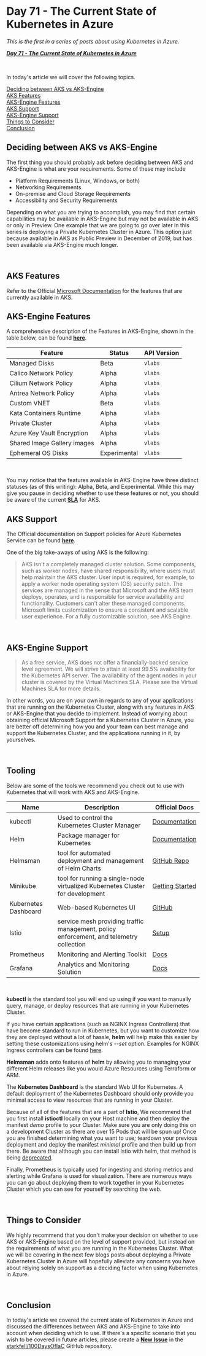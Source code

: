# Day 71 - The Current State of Kubernetes in Azure

*This is the first in a series of posts about using Kubernetes in Azure.*

***[Day 71 - The Current State of Kubernetes in Azure](./day.71.the.current.state.of.k8s.in.azure.md)***</br>

</br>

In today's article we will cover the following topics.

[Deciding between AKS vs AKS-Engine](#deciding-between-aks-vs-aks-engine)</br>
[AKS Features](#aks-features)</br>
[AKS-Engine Features](#aks-engine-features)</br>
[AKS Support](#aks-support)</br>
[AKS-Engine Support](#aks-engine-support)</br>
[Things to Consider](#things-to-consider)</br>
[Conclusion](#conclusion)</br>

## Deciding between AKS vs AKS-Engine

The first thing you should probably ask before deciding between AKS and AKS-Engine is what are your requirements. Some of these may include

* Platform Requirements (Linux, Windows, or both)
* Networking Requirements
* On-premise and Cloud Storage Requirements
* Accessibility and Security Requirements

Depending on what you are trying to accomplish, you may find that certain capabilities may be available in AKS-Engine but may not be available in AKS or only in Preview. One example that we are going to go over later in this series is deploying a Private Kubernetes Cluster in Azure. This option just because available in AKS as Public Preview in December of 2019, but has been available via AKS-Engine much longer.

</br>

## AKS Features

Refer to the Official [Microsoft Documentation](https://docs.microsoft.com/en-us/azure/aks/) for the features that are currently available in AKS.

## AKS-Engine Features

A comprehensive description of the Features in AKS-Engine, shown in the table below, can be found **[here](github.com/Azure/aks-engine/blob/master/docs/topics/features.md)**.

|Feature|Status|API Version|
|---|---|---|
|Managed Disks|Beta|`vlabs`|
|Calico Network Policy|Alpha|`vlabs`|
|Cilium Network Policy|Alpha|`vlabs`|
|Antrea Network Policy|Alpha|`vlabs`|
|Custom VNET|Beta|`vlabs`|
|Kata Containers Runtime|Alpha|`vlabs`|
|Private Cluster|Alpha|`vlabs`|
|Azure Key Vault Encryption|Alpha|`vlabs`|
|Shared Image Gallery images|Alpha|`vlabs`|
|Ephemeral OS Disks|Experimental|`vlabs`|

</br>

You may notice that the features available in AKS-Engine have three distinct statuses (as of this writing): Alpha, Beta, and Experimental. While this may give you pause in deciding whether to use these features or not, you should be aware of the current **[SLA](https://azure.microsoft.com/en-ca/support/legal/sla/kubernetes-service/v1_0/)** for AKS.

## AKS Support

The Official documentation on Support policies for Azure Kubernetes Service can be found **[here](https://docs.microsoft.com/en-us/azure/aks/support-policies)**.

One of the big take-aways of using AKS is the following:

> AKS isn't a completely managed cluster solution. Some components, such as worker nodes, have shared responsibility, where users must help maintain the AKS cluster. User input is required, for example, to apply a worker node operating system (OS) security patch.
> The services are managed in the sense that Microsoft and the AKS team deploys, operates, and is responsible for service availability and functionality. Customers can't alter these managed components. Microsoft limits customization to ensure a consistent and scalable user experience. For a fully customizable solution, see AKS Engine.

</br>

## AKS-Engine Support

> As a free service, AKS does not offer a financially-backed service level agreement. We will strive to attain at least 99.5% availability for the Kubernetes API server. The availability of the agent nodes in your cluster is covered by the Virtual Machines SLA. Please see the Virtual Machines SLA for more details.

In other words, you are on your own in regards to any of your applications that are running on the Kubernetes Cluster, along with any features in AKS or AKS-Engine that you decide to implement. Instead of worrying about obtaining official Microsoft Support for a Kubernetes Cluster in Azure, you are better off determining how you and your team can best manage and support the Kubernetes Cluster, and the applications running in it, by yourselves.

</br>

## Tooling

Below are some of the tools we recommend you check out to use with Kubernetes that will work with AKS and AKS-Engine.

| Name | Description | Official Docs |
|------|-------------|---------------|
| kubectl | Used to control the Kubernetes Cluster Manager | [Documentation](https://kubernetes.io/docs/reference/kubectl/overview) |
| Helm | Package manager for Kubernetes | [Documentation](https://helm.sh/docs) |
| Helmsman | tool for automated deployment and management of Helm Charts | [GitHub Repo](https://github.com/Praqma/helmsman) |
| Minikube | tool for running a single-node virtualized Kubernetes Cluster for development | [Getting Started](https://kubernetes.io/docs/setup/learning-environment/minikube/) |
| Kubernetes Dashboard | Web-based Kubernetes UI | [GitHub]((https://github.com/kubernetes/dashboard)) |
| Istio | service mesh providing traffic management, policy enforcement, and telemetry collection | [Setup](https://istio.io/docs/setup/) |
| Prometheus | Monitoring and Alerting Toolkit | [Docs](https://prometheus.io/docs/introduction/overview/) |
| Grafana | Analytics and Monitoring Solution | [Docs](https://grafana.com/docs/grafana/latest/) |

</br>

**kubectl** is the standard tool you will end up using if you want to manually query, manage, or deploy resources that are running in your Kubernetes Cluster. 

If you have certain applications (such as NGINX Ingress Controllers) that have become standard to run in Kubernetes, but you want to customize how they are deployed without a lot of hassle, **helm** will help make this easier by setting these customizations using helm's *--set* option. Examples for NGINX Ingress controllers can be found [here](https://github.com/helm/charts/tree/master/stable/nginx-ingress).

**Helmsman** adds onto features of **helm** by allowing you to managing your different Helm releases like you would Azure Resources using Terraform or ARM.

The **Kubernetes Dashboard** is the standard Web UI for Kubernetes. A default deployment of the Kubernetes Dashboard should only provide you minimal access to view resources that are running in your Cluster.

Because of all of the features that are a part of **Istio**, We recommend that you first install **istioctl** locally on your Host machine and then deploy the manifest *demo* profile to your Cluster. Make sure you are only doing this on a development Cluster as there are over 15 Pods that will be spun up! Once you are finished determining what you want to use; teardown your previous deployment and deploy the manifest *minimal* profile and then build up from there. Be aware that although you can install Istio with helm, that method is being [deprecated](https://istio.io/docs/setup/install/helm/).

Finally, Prometheus is typically used for ingesting and storing metrics and alerting while Grafana is used for visualization. There are numerous ways you can go about deploying them to work together in your Kubernetes Cluster which you can see for yourself by searching the web.

</br>

## Things to Consider

We highly recommend that you don't make your decision on whether to use AKS or AKS-Engine based on the level of support provided, but instead on the requirements of what you are running in the Kubernetes Cluster. What we will be covering in the next few blogs posts about deploying a Private Kubernetes Cluster in Azure will hopefully alleviate any concerns you have about relying solely on support as a deciding factor when using Kubernetes in Azure.

</br>

## Conclusion

In today's article we covered the current state of Kubernetes in Azure and discussed the differences between AKS and AKS-Engine to take into account when deciding which to use. If there's a specific scenario that you wish to be covered in future articles, please create a **[New Issue](https://github.com/starkfell/100DaysOfIaC/issues)** in the [starkfell/100DaysOfIaC](https://github.com/starkfell/100DaysOfIaC/) GitHub repository.
